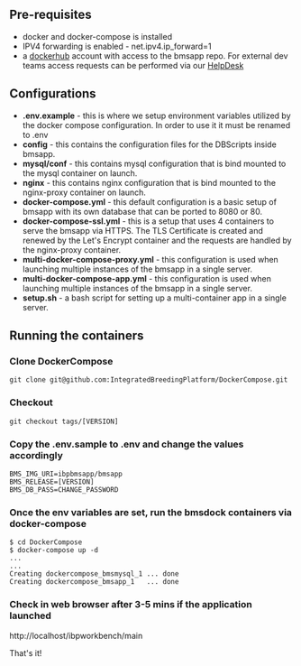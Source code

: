 ## Pre-requisites
* docker and docker-compose is installed
* IPV4 forwarding is enabled - net.ipv4.ip_forward=1
* a [dockerhub](https://hub.docker.com/) account with access to the bmsapp repo. For external dev teams access requests can be performed via our [HelpDesk](https://ibplatform.atlassian.net/servicedesk/customer/portal/4/group/30/create/60)

## Configurations
* **.env.example** - this is where we setup environment variables utilized by the docker compose configuration. In order to use it it must be renamed to .env
* **config** - this contains the configuration files for the DBScripts inside bmsapp.
* **mysql/conf** - this contains mysql configuration that is bind mounted to the mysql container on launch.
* **nginx** - this contains nginx configuration that is bind mounted to the nginx-proxy container on launch.
* **docker-compose.yml** - this default configuration is a basic setup of bmsapp with its own database that can be ported to 8080 or 80.
* **docker-compose-ssl.yml** - this is a setup that uses 4 containers to serve the bmsapp via HTTPS. The TLS Certificate is created and renewed by the Let's Encrypt container and the requests are handled by the nginx-proxy container.
* **multi-docker-compose-proxy.yml** - this configuration is used when launching multiple instances of the bmsapp in a single server.
* **multi-docker-compose-app.yml** - this configuration is used when launching multiple instances of the bmsapp in a single server.
* **setup.sh** - a bash script for setting up a multi-container app in a single server.

## Running the containers

### Clone DockerCompose
```
git clone git@github.com:IntegratedBreedingPlatform/DockerCompose.git
```

### Checkout
```
git checkout tags/[VERSION]
```

### Copy the .env.sample to .env and change the values accordingly
```
BMS_IMG_URI=ibpbmsapp/bmsapp
BMS_RELEASE=[VERSION]
BMS_DB_PASS=CHANGE_PASSWORD
```
### Once the env variables are set, run the bmsdock containers via docker-compose
```
$ cd DockerCompose
$ docker-compose up -d
...
...
Creating dockercompose_bmsmysql_1 ... done
Creating dockercompose_bmsapp_1   ... done
```
### Check in web browser after 3-5 mins if the application launched
http://localhost/ibpworkbench/main

That's it!
